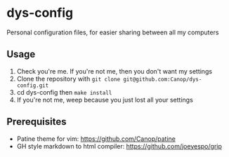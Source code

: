 # dys-config
Personal configuration files, for easier sharing between all my computers


## Usage

1. Check you're me. If you're not me, then you don't want my settings
2. Clone the repository with `git clone git@github.com:Canop/dys-config.git`
3. cd dys-config then `make install`
4. If you're not me, weep because you just lost all your settings

## Prerequisites

* Patine theme for vim: https://github.com/Canop/patine
* GH style markdown to html compiler: https://github.com/joeyespo/grip
